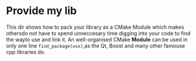 # Provide my lib

This dir shows how to pack your library as a CMake Module which makes othersdo not have to spend unneccesary time digging into your code to find the wayto use and link it. An well-organised CMake **Module** can be used in only one line `find_package(xxx)`,as the Qt, Boost and many other famouse cpp libraries do.
